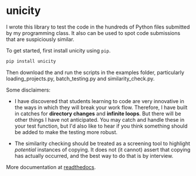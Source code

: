 # unicity

I wrote this library to test the code in the hundreds of Python files submitted by my programming class. It also can be used to spot code submissions that are suspiciously similar.

To get started, first install unicity using ``pip``.

```bash
pip install unicity
```

Then download the and run the scripts in the examples folder, particularly loading_projects.py, batch_testing.py and similarity_check.py.

Some disclaimers:

- I have discovered that students learning to code are very innovative in the ways in which they will break your work flow. Therefore, I have built in catches for **directory changes** and **infinite loops**. But there will be other things I have not anticipated. You may catch and handle these in your test function, but I'd also like to hear if you think something should be added to make the testing more robust.

- The similarity checking should be treated as a screening tool to highlight *potential* instances of copying. It does not (it cannot) assert that copying has actually occurred, and the best way to do that is by interview.

More documentation at [readthedocs](https://unicity.readthedocs.io/en/latest/).